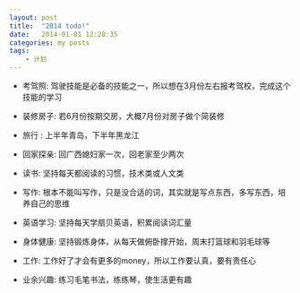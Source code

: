 ```yaml
---
layout: post
title:  "2014 todo!"
date:   2014-01-01 12:28:35
categories: my posts
tags:
    - 计划
---
```


* 考驾照: 驾驶技能是必备的技能之一，所以想在3月份左右报考驾校，完成这个技能的学习

* 装修房子: 若6月份按期交房，大概7月份对房子做个简装修

* 旅行 : 上半年青岛，下半年黑龙江

* 回家探亲: 回广西媳妇家一次，回老家至少两次

* 读书: 坚持每天都阅读的习惯，技术类或人文类

* 写作: 根本不能叫写作，只是没合适的词，其实就是写点东西，多写东西，培养自己的思维

* 英语学习: 坚持每天学扇贝英语，积累阅读词汇量

* 身体健康: 坚持锻炼身体，从每天做俯卧撑开始，周末打篮球和羽毛球等

* 工作: 工作好了才会有更多的money，所以工作要认真，要有责任心

* 业余兴趣: 练习毛笔书法，练练琴，使生活更有趣
